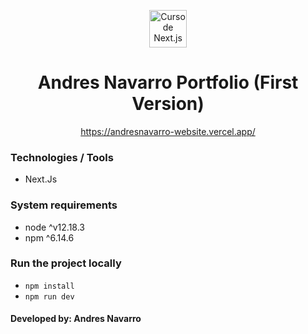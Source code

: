 <p align="center">
  <img alt="Curso de Next.js" src="https://static.platzi.com/media/achievements/badge-nextjs-2259fc68-f86b-486e-bc09-95311a887985.png" width="60" />
</p>

<h1 align="center">
  Andres Navarro Portfolio (First Version)
</h1>

<p align="center">
  <a href="https://andresnavarro-website.vercel.app/" target="_blank">
    https://andresnavarro-website.vercel.app/
  </a>
</p>

### Technologies / Tools

- Next.Js

### System requirements

- node ^v12.18.3
- npm ^6.14.6

### Run the project locally

- `npm install`
- `npm run dev`

#### Developed by: Andres Navarro
